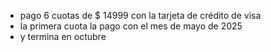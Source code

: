 - pago 6 cuotas de $ 14999 con la tarjeta de crédito de visa 
- la primera cuota la pago con el mes de mayo de 2025
- y termina en octubre 
